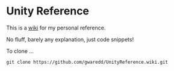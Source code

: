 # Unity Reference

This is a [wiki](https://github.com/gwaredd/UnityReference/wiki) for my personal reference.

No fluff, barely any explanation, just code snippets!

To clone ...

`git clone https://github.com/gwaredd/UnityReference.wiki.git`

